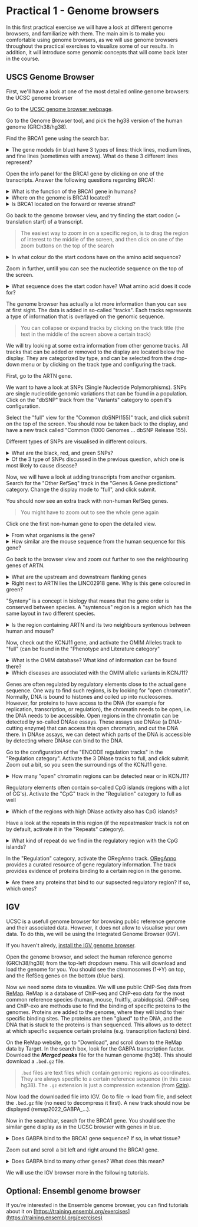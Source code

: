 # Practical 1 - Genome browsers

In this first practical exercise we will have a look at different genome browsers, and familiarize with them. 
The main aim is to make you comfortable using genome browsers, as we will use genome browsers throughout the practical exercises to visualize some of our results. 
In addition, it will introduce some genomic concepts that will come back later in the course.

## USCS Genome Browser

First, we'll have a look at one of the most detailed online genome browsers: the UCSC genome browser

Go to the [UCSC genome browser webpage](https://genome-euro.ucsc.edu/).

Go to the Genome Browser tool, and pick the hg38 version of the human genome (GRCh38/hg38).

Find the BRCA1 gene using the search bar.

<details>
<summary>The gene models (in blue) have 3 types of lines: thick lines, medium lines, and fine lines (sometimes with arrows). What do these 3 different lines represent?</summary>

- _Thin lines: introns_
- _Thick lines: translated exons_
- _Medium lines: un-translated exons (e.g. UTRs)_
</details>

Open the info panel for the BRCA1 gene by clicking on one of the transcripts. Answer the following questions regarding BRCA1:

<details>
<summary>What is the function of the BRCA1 gene in humans?</summary>

_Involved in DNA repair, response to DNA damage, maintaining genome stability and tumor suppression._
</details>

<details>
<summary>Where on the genome is BRCA1 located?</summary>

_Chromosome 17, bp 43044295 - 43125402 (chr17:43,044,295-43,125,402)_
</details>

<details>
<summary>Is BRCA1 located on the forward or reverse strand?</summary>

_The reverse strand (Strand: -)_
</details>

Go back to the genome browser view, and try finding the start codon (= translation start) of a transcript.
> The easiest way to zoom in on a specific region, is to drag the region of interest to the middle of the screen, and then click on one of the zoom buttons on the top of the search

<details>
<summary>In what colour do the start codons have on the amino acid sequence?</summary>

_Green_
</details>

Zoom in further, untill you can see the nucleotide sequence on the top of the screen.

<details>
<summary>What sequence does the start codon have? What amino acid does it code for?</summary>

_ATG, coding for Methionine (M)_
> If you guessed CAT or TAC, remember that the gene is on the reverse strand. This means that you have to read the sequence from right to left, and have to take the complement (= reverse complement) compared to the reference sequence to have the actual sequence
</details>

The genome browser has actually a lot more information than you can see at first sight. The data is added in so-called "tracks". Each tracks represents a type of information that is overlayed on the genomic sequence.
>You can collapse or expand tracks by clicking on the track title (the text in the middle of the screen above a certain track)

We will try looking at some extra information from other genome tracks. All tracks that can be added or removed to the display are located below the display. They are categorized by type, and can be selected from the drop-down menu or by clicking on the track type and configuring the track.

First, go to the ARTN gene.

We want to have a look at SNPs (Single Nucleotide Polymorphisms). SNPs are single nucleotide genomic variations that can be found in a population. Click on the "dbSNP" track from the "Variants" category to open it's configuration.

Select the "full" view for the "Common dbSNP(155)" track, and click submit on the top of the screen. You should now be taken back to the display, and have a new track called "Common (1000 Genomes ... dbSNP Release 155).

Different types of SNPs are visualised in different colours.

<details>
<summary>What are the black, red, and green SNPs?</summary>

- _Black: Intronic SNPs (SNPs in introns)_
- _Red: Missense SNPs (SNPs in a coding region that alters the amino acid of the codon)_
- _Green: Synonymous SNPs (SNPs in a coding region that does not alter the amino acid of the codon)_
</details>

<details>
<summary>Of the 3 type of SNPs discussed in the previous question, which one is most likely to cause disease?</summary>

_The Missense SNP (red). These SNPs change the amino acid sequence of a protein, leading to a possible change in the resulting protein, causing disease._
</details>

Now, we will have a look at adding transcripts from another organism. Search for the "Other RefSeq" track in the "Genes & Gene predictions" category. Change the display mode to "full", and click submit.

You should now see an extra track with non-human RefSeq genes.
> You might have to zoom out to see the whole gene again

Click one the first non-human gene to open the detailed view.

<details>
<summary>From what organisms is the gene?</summary>

_Mouse (Mus musculus)_
</details>

<details>
<summary>How similar are the mouse sequence from the human sequence for this gene?</summary>

_84.3%: see mRNA/Genomic Alignments section_
</details>

Go back to the browser view and zoom out further to see the neighbouring genes of ARTN.

<details>
<summary>What are the upstream and downstream flanking genes</summary>

- _Upstream: ST3GAL3_
- _Downstream: IPO13_
> LINC02918 and ENSG00000288573 are here not counted as up- or downstream, since they are located on a different strand
</details>

<details>
<summary>Right next to ARTN lies the LINC02918 gene. Why is this gene coloured in green?</summary>

_It is coloured in green because it is a non-coding gene (ncRNA or non-coding RNA), and does not produce a protein product._
</details>

"Synteny" is a concept in biology that means that the gene order is conserved between species. A "syntenous" region is a region which has the same layout in two different species.

<details>
<summary>Is the region containing ARTN and its two neighbours syntenous between human and mouse?</summary>

_Yes. In mouse the ARTN gene is also flanked by ST3GAL3 upstream, and IPO13 downstream._
> Note: while you might come to this conclusion just by seeing mouse transcripts where the human IPO13 and ST3GAL3 are, this does not mean these transcripts are in the same order on the mouse genome. You have to go to the actual mouse genome browser and look for ARTN to confirm this.
</details>

Now, check out the KCNJ11 gene, and activate the OMIM Alleles track to "full" (can be found in the "Phenotype and Literature category"

<details>
<summary>What is the OMIM database? What kind of information can be found there?</summary>

_OMIM ([Online Mendelian Inheritance in Man](https://www.omim.org/help/about)) is a databse of human genes and genetic phenotypes. It categorizes so-called Mendelian diseases, diseases caused by changes in a single gene._
</details>

<details>
<summary>Which diseases are associated with the OMIM allelic variants in KCNJ11?</summary>

- _Hyperinsulinemic hypoglycemia_
- _Maturity-onset diabetes of the young_
- _Diabetes mellitus_
</details>

Genes are often regulated by regulatory elements close to the actual gene sequence. One way to find such regions, is by looking for "open chromatin". Normally, DNA is bound to histones and coiled up into nucleosomes.
However, for proteins to have access to the DNA (for example for replication, transcription, or regulation), the chromatin needs to be open, i.e. the DNA needs to be accessible.
Open regions in the chromatin can be detected by so-called DNAse essays. These assays use DNAse (a DNA-cutting enzyme) that can access this open chromatin, and cut the DNA there. 
In DNAse assays, we can detect which parts of the DNA is accessible by detecting where DNAse can bind to the DNA.

Go to the configuration of the "ENCODE regulation tracks" in the "Regulation category". Activate the 3 DNase tracks to full, and click submit. Zoom out a bit, so you seen the surroundings of the KCNJ11 gene.

<details>
<summary>How many "open" chromatin regions can be detected near or in KCNJ11?</summary>

_3: One before, one after, and one in the middle of the gene_
</details>

Regulatory elements often contain so-called CpG islands (regions with a lot of CG's). Activate the "CpG" track in the "Regulation" category to full as well

<details>
<summary>Which of the regions with high DNase activity also has CpG islands?</summary>

_The region upstream (before) the start of the gene._
</details>

Have a look at the repeats in this region (if the repeatmasker track is not on by default, activate it in the "Repeats" category).

<details>
<summary>What kind of repeat do we find in the regulatory region with the CpG islands?</summary>

_Repeat (CGCCCG)n_
</details>

In the "Regulation" category, activate the ORegAnno track. [ORegAnno](https://www.bcgsc.ca/resources/software/oreganno) provides a curated resource of gene regulatory information. The track provides evidence of proteins binding to a certain region in the genome.

<details>
<summary>Are there any proteins that bind to our supsected regulatory region? If so, which ones?</summary>
_Yes:_

- _EGR1 (transcription factor)_
- _CTCF (transcription factor)_

> You can find this information by clicking on the ORegAnno boxes
</details>

## IGV 

UCSC is a usefull genome browser for browsing public reference genome and their associated data.
However, it does not allow to visualise your own data. To do this, we will be using the Integrated Genome Browser (IGV).

If you haven't alredy, [install the IGV genome browser](http://software.broadinstitute.org/software/igv/).

Open the genome browser, and select the human reference genome (GRCh38/hg38) from the top-left dropdown menu. This will download and load the genome for you. You should see the chromosomes (1->Y) on top, and the RefSeq genes on the bottom (blue bars).

Now we need some data to visualize. We will use public ChIP-Seq data from [ReMap](https://remap.univ-amu.fr/). ReMap is a database of ChIP-seq and ChIP-exo data for the most common reference species (human, mouse, fruitfly, arabidopsis).
ChIP-seq and ChIP-exo are methods use to find the binding of specific proteins to the genomes. Proteins are added to the genome, where they will bind to their specific binding sites. The proteins are then "glued" to the DNA, and the DNA that is stuck to the proteins is than sequenced.
This allows us to detect at which specific sequence certain proteins (e.g. transcription factors) bind.

On the ReMap website, go to "Download", and scroll down to the ReMap data by Target. In the search box, look for the GABPA transcription factor. Download the ___Merged peaks___ file for the human genome (hg38). This should download a `.bed.gz` file.
> `.bed` files are text files which contain genomic regions as coordinates. They are always specific to a certain reference sequence (in this case hg38). The `.gz` extension is just a compression extension (from [Gzip](https://www.gnu.org/software/gzip/)).

Now load the downloaded file into IGV. Go to file -> load from file, and select the `.bed.gz` file (no need to decompress it first). A new track should now be displayed (remap2022_GABPA_...).

Now in the searchbar, search for the BRCA1 gene. You should see the similar gene display as in the UCSC browser with genes in blue. 

<details>
<summary>Does GABPA bind to the BRCA1 gene sequence? If so, in what tissue?</summary>

_Yes, in liver tissue (GABPA:liver block in the remap track)_
</details>

Zoom out and scroll a bit left and right around the BRCA1 gene.

<details>
<summary>Does GABPA bind to many other genes? What does this mean?</summary>

_Yes, GABPA seems to bind to many other genes. This could mean that GABPA is a very general transcription factor, or that there is was lot of off-target binding and/or background noise during the experiments._
</details>

We will use the IGV browser more in the following tutorials.

## Optional: Ensembl genome browser

If you’re interested in the Ensemble genome browser, you can find tutorials about it on [https://training.ensembl.org/exercises](https://training.ensembl.org/exercises)
